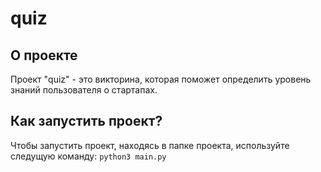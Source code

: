 # quiz
## О проекте
Проект "quiz" - это викторина, которая поможет определить уровень знаний пользователя о стартапах.
## Как запустить проект?
Чтобы запустить проект, находясь в папке проекта, используйте следущую команду: 
`python3 main.py`

